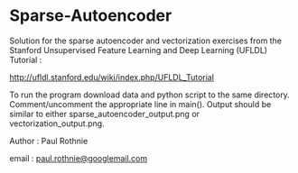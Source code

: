 Sparse-Autoencoder
==================

Solution for the sparse autoencoder and vectorization exercises from the Stanford Unsupervised Feature Learning and Deep Learning (UFLDL) Tutorial : 

http://ufldl.stanford.edu/wiki/index.php/UFLDL_Tutorial

To run the program download data and python script to the same directory.  Comment/uncomment the appropriate line in main().  Output should be similar to either sparse_autoencoder_output.png  or vectorization_output.png.

Author : Paul Rothnie

email : paul.rothnie@googlemail.com


